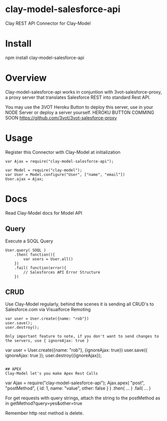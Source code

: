 clay-model-salesforce-api
==============

Clay REST API Connector for Clay-Model


# Install
npm install clay-model-salesforce-api

# Overview

Clay-model-salesforce-api works in conjuntion with 3vot-salesforce-proxy, a proxy server that translates Salesforce REST into standard Rest API.

You may use the 3VOT Heroku Button to deploy this server, use in your NODE Server or deploy a server yourself. 
HEROKU BUTTON COMMING SOON
https://github.com/3vot/3vot-salesforce-proxy

# Usage

Register this Connector with Clay-Model at initialization

```
var Ajax = require("clay-model-salesforce-api");

var Model = require("clay-model");
var User = Model.configure("User", ["name", "email"])
User.ajax = Ajax;
```

# Docs
Read Clay-Model docs for Model API

## Query
Execute a SOQL Query
```
User.query( SOQL )
	.then( function(){
		var users = User.all()
	})
	.fail( function(error){
		// Salesforces API Error Structure
	})
```

## CRUD
Use Clay-Model regularly, behind the scenes it is sending all CRUD's to Salesforce.com via Visualforce Remoting

```
var user = User.create({name: "rob"})
user.save();
user.destroy();

Only important feature to note, if you don't want to send changes to the servers, use { ignoreAjax: true }

```
var user = User.create({name: "rob"}, {ignoreAjax: true})
user.save({ ignoreAjax: true });
user.destroy({ignoreAjax});
```

## APEX
Clay-Model let's you make Apex Rest Calls

```
var Ajax = require("clay-model-salesforce-api");
Ajax.apex( "post", "postMethod", { id: 1, name: "value", other: false }  )
.then( ... )
.fail( ... )

For get requests with query strings, attach the string to the postMethod as in getMethod?query=yes&other=true

Remember http rest method is delete.
